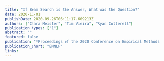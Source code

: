 ```yaml
---
title: "If Beam Search is the Answer, What was the Question?"
date: 2020-11-01
publishDate: 2020-09-26T06:11:17.609213Z
authors: ["Clara Meister", "Tim Vieira", "Ryan Cotterell"]
publication_types: ["1"]
abstract: ""
featured: false
publication: "*Proceedings of the 2020 Conference on Empirical Methods in Natural Language Processing*"
publication_short: "EMNLP"
links:
---
```


